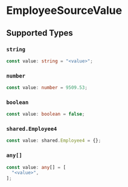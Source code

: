 # EmployeeSourceValue


## Supported Types

### `string`

```typescript
const value: string = "<value>";
```

### `number`

```typescript
const value: number = 9509.53;
```

### `boolean`

```typescript
const value: boolean = false;
```

### `shared.Employee4`

```typescript
const value: shared.Employee4 = {};
```

### `any[]`

```typescript
const value: any[] = [
  "<value>",
];
```

